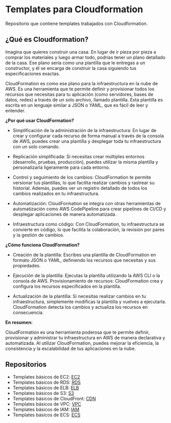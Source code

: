 # Templates para Cloudformation
Repositorio que contiene templates trabajados con Cloudformation.

## ¿Qué es Cloudformation?

Imagina que quieres construir una casa. En lugar de ir pieza por pieza a comprar los materiales y luego armar todo, podrías tener un plano detallado de la casa. Ese plano sería como una plantilla que le entregas a un constructor, y él se encarga de construir la casa siguiendo tus especificaciones exactas.

CloudFormation es como ese plano para la infraestructura en la nube de AWS. Es una herramienta que te permite definir y provisionar todos los recursos que necesitas para tu aplicación (como servidores, bases de datos, redes) a través de un solo archivo, llamado plantilla. Esta plantilla es escrita en un lenguaje similar a JSON o YAML, que es fácil de leer y entender.

**¿Por qué usar CloudFormation?**

- Simplificación de la administración de la infraestructura: En lugar de crear y configurar cada recurso de forma manual a través de la consola de AWS, puedes crear una plantilla y desplegar toda tu infraestructura con un solo comando.

- Replicación simplificada: Si necesitas crear múltiples entornos (desarrollo, pruebas, producción), puedes utilizar la misma plantilla y personalizarla ligeramente para cada entorno.
- Control y seguimiento de los cambios: CloudFormation te permite versionar tus plantillas, lo que facilita realizar cambios y rastrear su historial. Además, puedes ver un registro detallado de todos los cambios realizados en tu infraestructura.

- Automatización: CloudFormation se integra con otras herramientas de automatización como AWS CodePipeline para crear pipelines de CI/CD y desplegar aplicaciones de manera automatizada.

- Infraestructura como código: Con CloudFormation, tu infraestructura se convierte en código, lo que facilita la colaboración, la revisión por pares y la gestión de cambios.

**¿Cómo funciona CloudFormation?**

- Creación de la plantilla: Escribes una plantilla de CloudFormation en formato JSON o YAML, definiendo los recursos que necesitas y sus propiedades.

- Ejecución de la plantilla: Ejecutas la plantilla utilizando la AWS CLI o la consola de AWS.
Provisionamiento de recursos: CloudFormation crea y configura los recursos especificados en la plantilla.

- Actualización de la plantilla: Si necesitas realizar cambios en tu infraestructura, simplemente modificas la plantilla y vuelves a ejecutarla. CloudFormation detecta los cambios y actualiza los recursos en consecuencia.

**En resumen:**

CloudFormation es una herramienta poderosa que te permite definir, provisionar y administrar tu infraestructura en AWS de manera declarativa y automatizada. Al utilizar CloudFormation, puedes mejorar la eficiencia, la consistencia y la escalabilidad de tus aplicaciones en la nube.

## Repositorios

- Templates básicos de EC2: [EC2](./EC2)
- Templates básicos de RDS: [RDS](./RDS)
- Templates básicos de ELB: [ELB](./LoadBalancer)
- Templates básicos de S3: [S3](./S3)
- Templates básicos de CloudFront: [CDN](./CloudFront)
- Templates básicos de VPC: [VPC](./VPC)
- Templates básicos de IAM: [IAM](./IAM)
- Templates básicos de ECS: [ECS](./ECS)
